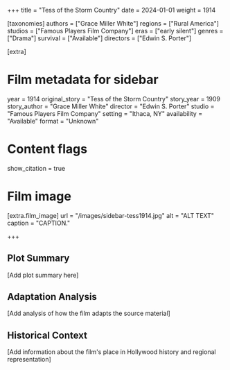+++
title = "Tess of the Storm Country"
date = 2024-01-01
weight = 1914

[taxonomies]
authors = ["Grace Miller White"]
regions = ["Rural America"]
studios = ["Famous Players Film Company"]
eras = ["early silent"]
genres = ["Drama"]
survival = ["Available"]
directors = ["Edwin S. Porter"]

[extra]
# Film metadata for sidebar
year = 1914
original_story = "Tess of the Storm Country"
story_year = 1909
story_author = "Grace Miller White"
director = "Edwin S. Porter"
studio = "Famous Players Film Company"
setting = "Ithaca, NY"
availability = "Available"
format = "Unknown"

# Content flags
show_citation = true

# Film image
[extra.film_image]
url = "/images/sidebar-tess1914.jpg"
alt = "ALT TEXT"
caption = "CAPTION."

+++

## Plot Summary

[Add plot summary here]

## Adaptation Analysis

[Add analysis of how the film adapts the source material]

## Historical Context

[Add information about the film's place in Hollywood history and regional representation]